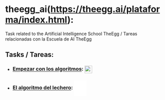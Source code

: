 # theegg_ai(https://theegg.ai/plataforma/index.html): 
Task related to the Artificial Intelligence School TheEgg / Tareas relacionadas con la Escuela de AI TheEgg

## Tasks / Tareas:

- ### [Empezar con los algoritmos](https://github.com/juan-martinez-herrero/theegg_ai/tree/master/tarea_21): <a href="https://github.com/juan-martinez-herrero/theegg_ai/tree/master/tarea_21"><img src="https://d36jcksde1wxzq.cloudfront.net/be7833db9bddb4494d2a7c3dd659199a.png" align="center" height="24" width="24" ></a>

- ### [El algoritmo del lechero](https://github.com/juan-martinez-herrero/theegg_ai/tree/master/tarea_22): <a href="https://github.com/juan-martinez-herrero/theegg_ai/tree/master/tarea_22"><img src="/images/theEgg_logo_small.png" align="center" height="50" width="41" ></a>

